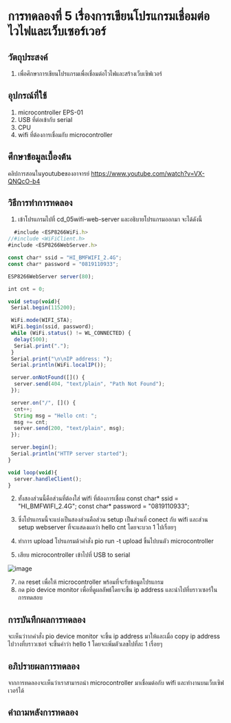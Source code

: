# การทดลองที่ 5 เรื่องการเขียนโปรแกรมเชื่อมต่อไวไฟและเว็บเซอร์เวอร์
## วัตถุประสงค์
 1. เพื่อศึกษาการเขียนโปรแกรมเพื่อเชื่อมต่อไวไฟและสร้างเว็บเซิฟเวอร์
 
 
 ## อุปกรณ์ที่ใช้
 1. microcontroller EPS-01
 2. USB ที่ต่อเข้ากับ serial
 3. CPU 
 4. wifi ที่ต้องการเชื่อมกับ microcontroller 
   
   
 ## ศึกษาข้อมูลเบื้องต้น
   คลิปการสอนในyoutubeของอาจารย์ https://www.youtube.com/watch?v=VX-QNQcO-b4
   
   
 ## วิธีการทำการทดลอง
  1. เข้าโปรแกรมไปที่ cd_05wifi-web-server และอธิบายโปรแกรมออกมา จะได้ดังนี้
  
  
```javascript
  #include <ESP8266WiFi.h>
//#include <WiFiClient.h>
#include <ESP8266WebServer.h>

const char* ssid = "HI_BMFWIFI_2.4G";
const char* password = "0819110933";

ESP8266WebServer server(80);

int cnt = 0;

void setup(void){
 Serial.begin(115200);

 WiFi.mode(WIFI_STA);
 WiFi.begin(ssid, password);
 while (WiFi.status() != WL_CONNECTED) {
  delay(500);
  Serial.print(".");
 }
 Serial.print("\n\nIP address: ");
 Serial.println(WiFi.localIP());

 server.onNotFound([]() {
  server.send(404, "text/plain", "Path Not Found");
 });

 server.on("/", []() {
  cnt++;
  String msg = "Hello cnt: ";
  msg += cnt;
  server.send(200, "text/plain", msg);
 });

 server.begin();
 Serial.println("HTTP server started");
}

void loop(void){
  server.handleClient();
}
```

2. ทั้งสองส่วนนี้คือส่วนที่ต้องใส่ wifi ที่ต้องการเชื่อม
  const char* ssid = "HI_BMFWIFI_2.4G";
  const char* password = "0819110933";
  
3. ซึ่งโปรแกรมนี้จะแบ่งเป็นสองส่วนคือส่วน setup เป็นส่วนที่ conect กับ wifi และส่วน setup webserver ที่จะแสดงผลว่า hello cnt โดยจะบวก 1 ไปเรื่อยๆ
4. ทำการ upload โปรแกรมด้วคำสั่ง pio run -t upload ขึ้นไปบนตัว microcontroller 
5. เสียบ microcontroller เข้าไปที่ USB to serial

![image](https://user-images.githubusercontent.com/80879942/112162477-ac25d480-8c1e-11eb-8915-8e6e6ded0e1e.jpg)

7. กด reset เพื่อให้ microcontroller พร้อมที่จะรับข้อมูลโปรแกรม
8. กด pio device monitor เพื่อที่ดูผลลัพธ์โดยจะขึ้น ip address และนำไปที่บราวเซอร์ในการทดสอบ

## การบันทึกผลการทดลอง
   จะเห็นว่าากคำสั่ง pio device monitor จะขึ้น ip address มาให้และเมื่อ copy ip address ไปวางที่บราวเซอร์ จะขึ้นคำว่า hello 1 โดยจะเพิ่มตัวเลขไปที่ละ 1 เรื่อยๆ
   
## อภิปรายผลการทดลอง
   จากการทดลองจะเห็นว่าเราสามารถนำ microcontroller มาเชื่อมต่อกับ wifi และทำงานบนเว็บเซิฟเวอร์ได้
   
## คำถามหลังการทดลอง
